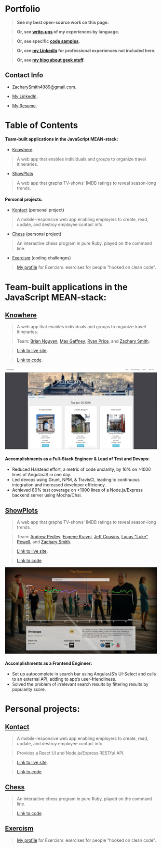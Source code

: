 # Portfolio

> __See my best open-source work on this page.__

> __Or, see [write-ups](language_experiences/index.md) of my experiences by language.__

> __Or, see specific [code samples](code_sample.md).__

> __Or, see [my LinkedIn](https://www.linkedin.com/in/ZacharySmith4989) for professional experiences not included here.__

> __Or, see [my blog about geek stuff](https://medium.com/@zacharyrsmith).__

## Contact Info

- ZacharySmith4989@gmail.com.

- [My LinkedIn](https://www.linkedin.com/in/ZacharySmith4989).

- [My Resume](https://docs.google.com/document/d/1YgkngxgvIJ-B6isVk_2nnolKIukPPKt2iT5MEoRAy0w/edit?usp=sharing).



# Table of Contents

#### Team-built applications in the JavaScript MEAN-stack:

- [Knowhere](#knowhere)

> A web app that enables individuals and groups to organize travel itineraries.

- [ShowPlots](#showplots)

> A web app that graphs TV-shows' IMDB ratings to reveal season-long trends.

#### Personal projects:

- [Kontact](#kontact) (personal project)

> A mobile-responsive web app enabling employers to create, read, update, and destroy employee contact info.

- [Chess](#chess) (personal project)

> An interactive chess program in pure Ruby, played on the command line.

- [Exercism](#exercism) (coding challenges)

> [My profile](http://exercism.io/ZacharyRSmith) for Exercism: exercises for people "hooked on clean code".



# Team-built applications in the JavaScript MEAN-stack:

## [Knowhere](http://knowhere.herokuapp.com)

> A web app that enables individuals and groups to organize travel itineraries.

> Team: [Brian Nguyen](http://github.com/brianacnguyen), [Max Gaffney](http://GitHub.com/mgaff), [Ryan Price](http://GitHub.com/rsprice), and [Zachary Smith](http://GitHub.com/ZacharyRSmith).

> [Link to live site](http://knowhere.herokuapp.com).

> [Link to code](https://github.com/ZacharyRSmith/Knowhere).

![Image of Knowhere](/knowhere.png)

#### Accomplishments as a Full-Stack Engineer & Lead of Test and Devops:

- Reduced Halstead effort, a metric of code unclarity, by 16% on >1000 lines of AngularJS in one day.
- Led devops using Grunt, NPM, & TravisCI, leading to continuous integration and increased developer efficiency.
- Achieved 80% test coverage on >1000 lines of a Node.js/Express backend server using Mocha/Chai.


## [ShowPlots](http://www.showplots.com/)

> A web app that graphs TV-shows' IMDB ratings to reveal season-long trends.

> Team: [Andrew Pedley](http://GitHub.com/apedley), [Eugene Krayni](http://GitHub.com/eakray), [Jeff Cousins](http://GitHub.com/jeffcousins), [Lucas "Luke" Powell](http://GitHub.com/lukebpowell), and [Zachary Smith](http://GitHub.com/ZacharyRSmith).

> [Link to live site](http://www.showplots.com).

> [Link to code](https://github.com/ZacharyRSmith/showplots).

![Image of ShowPlots](/show-plots.png)

#### Accomplishments as a Frontend Engineer:

- Set up autocomplete in search bar using AngularJS’s UI-Select and calls to an external API, adding to app’s user-friendliness.
- Solved the problem of irrelevant search results by filtering results by popularity score.



# Personal projects:

## [Kontact](https://github.com/ZacharyRSmith/adp-marketplace)

> A mobile-responsive web app enabling employers to create, read, update, and destroy employee contact info.

> Provides a React UI and Node.js/Express RESTful API.

> [Link to live site](http://adp-challenge.herokuapp.com).

> [Link to code](https://github.com/ZacharyRSmith/adp-marketplace).

## [Chess](https://github.com/ZacharyRSmith/chess)

> An interactive chess program in pure Ruby, played on the command line.

> [Link to code](https://github.com/ZacharyRSmith/chess).



## [Exercism](http://exercism.io/ZacharyRSmith)

> [My profile](http://exercism.io/ZacharyRSmith) for Exercism: exercises for people "hooked on clean code".
